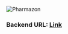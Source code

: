 ![Pharmazon](https://github.com/zerefwayne/pharmazon/blob/master/src/assets/brand/joined_black.png?raw=true)

### Backend URL: [Link](https://github.com/Jigar3/pharmazon-backend)
